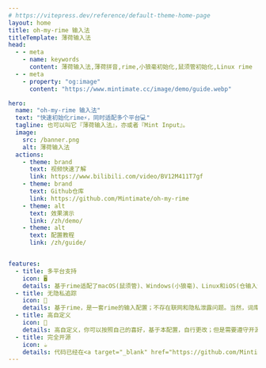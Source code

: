 ```yaml
---
# https://vitepress.dev/reference/default-theme-home-page
layout: home
title: oh-my-rime 输入法
titleTemplate: 薄荷输入法
head:
  - - meta
    - name: keywords
      content: 薄荷输入法,薄荷拼音,rime,小狼毫初始化,鼠须管初始化,Linux rime
  - - meta
    - property: "og:image"
      content: "https://www.mintimate.cc/image/demo/guide.webp"

hero:
  name: "oh-my-rime 输入法"
  text: "快速初始化rime⚡，同时适配多个平台💻"
  tagline: 也可以叫它『薄荷输入法』，亦或者『Mint Input』。
  image:
    src: /banner.png
    alt: 薄荷输入法
  actions:
    - theme: brand
      text: 视频快速了解
      link: https://www.bilibili.com/video/BV12M411T7gf
    - theme: brand
      text: Github仓库
      link: https://github.com/Mintimate/oh-my-rime
    - theme: alt
      text: 效果演示
      link: /zh/demo/
    - theme: alt
      text: 配置教程
      link: /zh/guide/


features:
  - title: 多平台支持
    icon: 🖥
    details: 基于rime适配了macOS(鼠须管)、Windows(小狼毫)、Linux和iOS(仓输入法)和Android的同文与小企鹅
  - title: 无隐私追踪
    icon: 🚫
    details: 基于rime，是一套rime的输入配置；不存在联网和隐私泄露问题。当然，词库也需要手动更新
  - title: 高自定义
    icon: 💐
    details: 高自定义，你可以按照自己的喜好，基于本配置，自行更改；但是需要遵守开源协议
  - title: 完全开源
    icon: ☕
    details: 代码已经在<a target="_blank" href="https://github.com/Mintimate/oh-my-rime">Github开源</a>，喜欢的话，可以点个Star嗷；你也可以慷慨请我们<a target="_blank" href="https://afdian.com/a/mintimate"><span style="text-decoration-color:#38bdf8;text-decoration-style:double;text-decoration-line:underline;text-underline-offset:4px;">喝咖啡( ◔ ڼ ◔ )</span></a>
---
```


